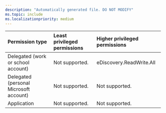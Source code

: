 ```yaml
---
description: "Automatically generated file. DO NOT MODIFY"
ms.topic: include
ms.localizationpriority: medium
---
```


|Permission type|Least privileged permissions|Higher privileged permissions|
|:---|:---|:---|
|Delegated (work or school account)|Not supported.|eDiscovery.ReadWrite.All|
|Delegated (personal Microsoft account)|Not supported.|Not supported.|
|Application|Not supported.|Not supported.|

